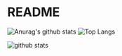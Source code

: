 # README

![Anurag's github stats](https://github-readme-stats.vercel.app/api?username=aiastia&theme=vue-dark)
![Top Langs](https://github-readme-stats.vercel.app/api/top-langs/?username=aiastia&layout=compact&theme=vue-dark)

<picture decoding="async" loading="lazy">
  <source media="(prefers-color-scheme: light)" srcset="https://pixel-profile.vercel.app/api/github-stats?username=aiastia&screen_effect=false&background=linear-gradient(to%20bottom%20right%2C%20%2374dcc4%2C%20%234597e9)">
  <source media="(prefers-color-scheme: dark)" srcset="https://pixel-profile.vercel.app/api/github-stats?username=aiastia&screen_effect=true&background=linear-gradient(to%20bottom%20right%2C%20%235580eb%2C%20%232aeeff)">
  <img alt="github stats" src="https://pixel-profile.vercel.app/api/github-stats?username=aiastia&screen_effect=false&background=linear-gradient(to%20bottom%20right%2C%20%2374dcc4%2C%20%234597e9)">
</picture>
